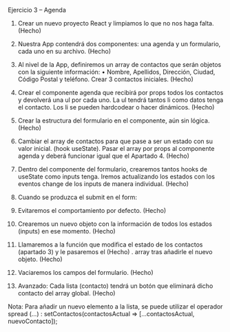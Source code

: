 Ejercicio 3 – Agenda
1. Crear un nuevo proyecto React y limpiamos lo que no nos haga falta. (Hecho)

2. Nuestra App contendrá dos componentes: una agenda y un formulario, cada uno en su archivo. (Hecho)

3. Al nivel de la App, definiremos un array de contactos que serán objetos con la siguiente información:
• Nombre, Apellidos, Dirección, Ciudad, Código Postal y teléfono.
Crear 3 contactos iniciales. (Hecho)

4. Crear el componente agenda que recibirá por props todos los contactos y devolverá una ul por cada
uno. La ul tendrá tantos li como datos tenga el contacto. Los li se pueden hardcodear o hacer dinámicos. (Hecho)

5. Crear la estructura del formulario en el componente, aún sin lógica. (Hecho)

6. Cambiar el array de contactos para que pase a ser un estado con su valor inicial. (hook useState).
Pasar el array por props al componente agenda y deberá funcionar igual que el Apartado 4. (Hecho)

7. Dentro del componente del formulario, crearemos tantos hooks de useState como inputs tenga. Iremos
actualizando los estados con los eventos change de los inputs de manera individual. (Hecho)

8. Cuando se produzca el submit en el form:
1. Evitaremos el comportamiento por defecto. (Hecho)
2. Crearemos un nuevo objeto con la información de todos los estados (inputs) en ese momento. (Hecho)
3. Llamaremos a la función que modifica el estado de los contactos (apartado 3) y le pasaremos el (Hecho)
.  array tras añadirle el nuevo objeto. (Hecho)
4. Vaciaremos los campos del formulario. (Hecho)

9. Avanzado: Cada lista (contacto) tendrá un botón que eliminará dicho contacto del array global. (Hecho)

Nota: Para añadir un nuevo elemento a la lista, se puede utilizar el operador spread (...) : 
setContactos(contactosActual => […contactosActual, nuevoContacto]);